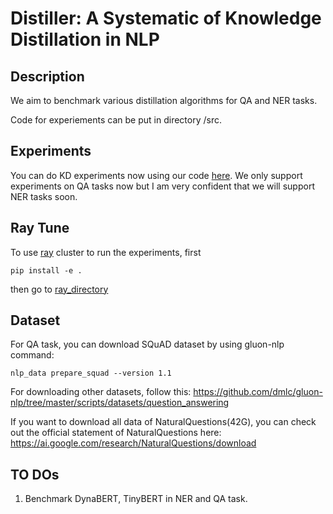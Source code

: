 # Distiller: A Systematic of Knowledge Distillation in NLP



## Description 

We aim to benchmark various distillation algorithms for QA and NER tasks. 

Code for experiements can be put in directory /src.

## Experiments

You can do KD experiments now using our code [here](experiments/). We only support experiments on QA tasks now but I am very confident that we will support NER tasks soon.

## Ray Tune

To use [ray](https://docs.ray.io/en/master/index.html) cluster to run the experiments, first

```shell
pip install -e .
```

then go to [ray_directory](ray_directory) 

## Dataset

For QA task, you can download SQuAD dataset by using gluon-nlp command:

``` shell
nlp_data prepare_squad --version 1.1
```

For downloading other datasets, follow this: https://github.com/dmlc/gluon-nlp/tree/master/scripts/datasets/question_answering

If you want to download all data of NaturalQuestions(42G), you can check out the official statement of NaturalQuestions here: https://ai.google.com/research/NaturalQuestions/download



## TO DOs

1. Benchmark DynaBERT, TinyBERT in NER and QA task.
